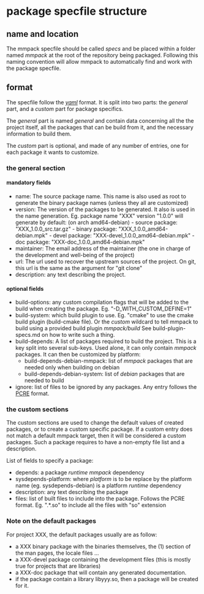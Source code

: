 # package specfile structure

## name and location

The mmpack specfile should be called *specs* and be placed within a folder
named *mmpack* at the root of the repository being packaged.
Following this naming convention will allow mmpack to automatically find
and work with the package specfile.

## format

The specfile follow the [*yaml*](https://yaml.org/) format.
It is split into two parts: the *general* part, and a *custom* part for
package specifics.

The *general* part is named *general* and contain data concerning all the
the project itself, all the packages that can be build from it, and the
necessary information to build them.

The *custom* part is optional, and made of any number of entries, one for each
package it wants to customize.

### the general section

#### mandatory fields

 * name: The source package name.
         This name is also used as root to generate the binary package names
         (unless they all are customized)
 * version: The version of the packages to be generated.
            It also is used in the name generation.
            Eg. package name "XXX" version "1.0.0" will generate by default:
                (on arch amd64-debian)
            - source package: "XXX_1.0.0_src.tar.gz"
            - binary package: "XXX_1.0.0_amd64-debian.mpk"
            - devel package: "XXX-devel_1.0.0_amd64-debian.mpk"
            - doc package: "XXX-doc_1.0.0_amd64-debian.mpk"
 * maintainer: The email address of the maintainer (the one in charge of the
               development and well-being of the project)
 * url: The url used to recover the upstream sources of the project.
        On git, this url is the same as the argument for "git clone"
 * description: any text describing the project.

#### optional fields

 * build-options: any custom compilation flags that will be added to the build
                  when creating the package.
                  Eg. "-D_WITH_CUSTOM_DEFINE=1"
 * build-system: which build plugin to use. Eg. "cmake" to use the cmake build
                 plugin (build-cmake file). Or the *custom* wildcard to tell
                 mmpack to build using a provided build plugin *mmpack/build*
                 See build-plugin-specs.md on how to write such a thing.
 * build-depends: A list of packages required to build the project.
                  This is a key split into several sub-keys.
                  Used alone, it can only contain *mmpack* packages.
                  It can then be customized by platform:
   * build-depends-debian-mmpack: list of *mmpack* packages that are needed only
                                  when building on debian
   * build-depends-debian-system: list of *debian* packages that are needed to
                                  build
 * ignore: list of files to be ignored by any packages.
           Any entry follows the [PCRE](https://www.pcre.org/current/doc/html/pcre2.html)
           format.

### the custom sections

The custom sections are used to change the default values of created packages,
or to create a custom specific package.
If a custom entry does not match a default mmpack target, then it will be
considered a custom packages. Such a package requires to have a non-empty file
list and a description.

List of fields to specify a package:
 * depends: a package *runtime* *mmpack* dependency
 * sysdepends-platform: where *platform* is to be replace by the platform name
                        (eg. sysdepends-debian) is a platform *runtime* dependency
 * description: any text describing the package
 * files: list of built files to include into the package.
           Follows the PCRE format.
           Eg. ".*\.so" to include all the files with "so" extension

### Note on the default packages

For project XXX, the default packages usually are as follow:
 - a XXX binary package with the binaries themselves, the (1) section of the man
   pages, the locale files ...
 - a XXX-devel package containing the development files (this is mostly true for
   projects that are libraries)
 - a XXX-doc package that will contain any generated documentation.
 - if the package contain a library libyyy.so, then a package will be created
   for it.
